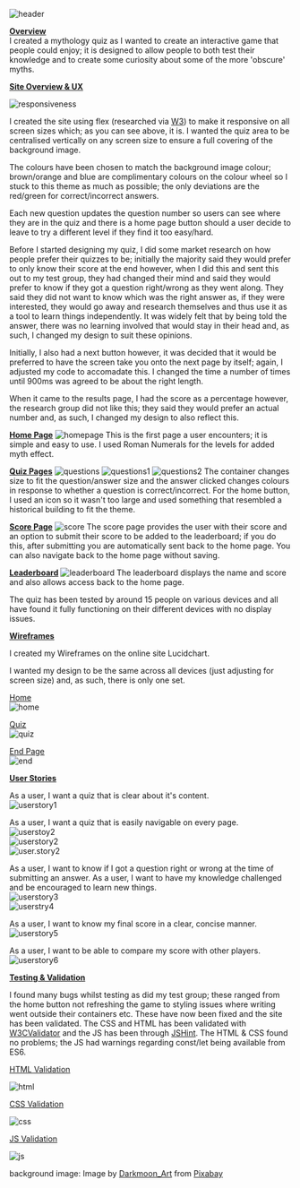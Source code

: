 ![header](assets/images/header.png)

<u><b>Overview</b></u><br>
I created a mythology quiz as I wanted to create an interactive game that people could enjoy; it is designed to allow people to both test their knowledge and to create some curiosity about some of the more 'obscure' myths. 

<u><b>Site Overview & UX</b></u>

![responsiveness](assets/images/responsiveness.png)

I created the site using flex (researched via [W3](https://www.w3.org/)) to make it responsive on all screen sizes which; as you can see above, it is. I wanted the quiz area to be centralised vertically on any screen size to ensure a full covering of the background image.

The colours have been chosen to match the background image colour; brown/orange and blue are complimentary colours on the colour wheel so I stuck to this theme as much as possible; the only deviations are the red/green for correct/incorrect answers.

Each new question updates the question number so users can see where they are in the quiz and there is a home page button should a user decide to leave to try a different level if they find it too easy/hard.

Before I started designing my quiz, I did some market research on how people prefer their quizzes to be; initially the majority said they would prefer to only know their score at the end however, when I did this and sent this out to my test group, they had changed their mind and said they would prefer to know if they got a question right/wrong as they went along. They said they did not want to know which was the right answer as, if they were interested, they would go away and research themselves and thus use it as a tool to learn things independently. It was widely felt that by being told the answer, there was no learning involved that would stay in their head and, as such, I changed my design to suit these opinions.

Initially, I also had a next button however, it was decided that it would be preferred to have the screen take you onto the next page by itself; again, I adjusted my code to accomadate this. I changed the time a number of times until 900ms was agreed to be about the right length.

When it came to the results page, I had the score as a percentage however, the research group did not like this; they said they would prefer an actual number and, as such, I changed my design to also reflect this.

<b><u>Home Page</u></b>
![homepage](assets/images/home.png)
This is the first page a user encounters; it is simple and easy to use. I used Roman Numerals for the levels for added myth effect.<br>

<b><u>Quiz Pages</u></b>
![questions](assets/images/questions.png)
![questions1](assets/images/questions2.png)
![questions2](assets/images/questions3.png)
The container changes size to fit the question/answer size and the answer clicked changes colours in response to whether a question is correct/incorrect. For the home button, I used an icon so it wasn't too large and used something that resembled a historical building to fit the theme.<br>

<b><u>Score Page</u></b>
![score](assets/images/scorepage.png)
The score page provides the user with their score and an option to submit their score to be added to the leaderboard; if you do this, after submitting you are automatically sent back to the home page. You can also navigate back to the home page without saving.

<b><u>Leaderboard</u></b>
![leaderboard](assets/images/leaderbord.png)
The leaderboard displays the name and score and also allows access back to the home page.

The quiz has been tested by around 15 people on various devices and all have found it fully functioning on their different devices with no display issues.

<b><u>Wireframes</u></b>

I created my Wireframes on the online site Lucidchart.

I wanted my design to be the same across all devices (just adjusting for screen size) and, as such, there is only one set.

<u>Home</u><br>
![home](assets/images/homepage.png)

<u>Quiz</u><br>
![quiz](assets/images/quizpage.png)

<u>End Page</u><br>
![end](assets/images/endpage.png)

<b><u>User Stories</u></b>

As a user, I want a quiz that is clear about it's content.<br>
![userstory1](assets/images/userstory1.png)<br>

As a user, I want a quiz that is easily navigable on every page.<br>
![userstoy2](assets/images/userstorynav.png)<br>
![userstory2](assets/images/userstorynav1.png)<br>
![user.story2](assets/images/userstorynav2.png)<br>

As a user, I want to know if I got a question right or wrong at the time of submitting an answer.
As a user, I want to have my knowledge challenged and be encouraged to learn new things.<br>
![userstory3](assets/images/userstoryright.png)<br>
![userstry4](assets/images/userstorywrong.png)<br>

As a user, I want to know my final score in a clear, concise manner.<br>
![userstory5](assets/images/userstoryscore.png)<br>

As a user, I want to be able to compare my score with other players.<br>
![userstory6](assets/images/userstoryleaderboard.png)<br>

<b><u>Testing & Validation</u></b>

I found many bugs whilst testing as did my test group; these ranged from the home button not refreshing the game to styling issues where writing went outside their containers etc. These have now been fixed and the site has been validated. The CSS and HTML has been validated with [W3CValidator](https://validator.w3.org/) and the JS has been through [JSHint](https://jshint.com/). The HTML & CSS found no problems; the JS had warnings regarding const/let being available from ES6.

<u>HTML Validation</u>

![html](assets/images/HTMLvalidator.png)

<u>CSS Validation</u>

![css](assets/images/CSSvalidator.png)

<u>JS Validation</u>

![js](assets/images/jshint.png)


background image: Image by <a href="https://pixabay.com/users/darkmoon_art-1664300/?utm_source=link-attribution&amp;utm_medium=referral&amp;utm_campaign=image&amp;utm_content=3408811">Darkmoon_Art</a> from <a href="https://pixabay.com/?utm_source=link-attribution&amp;utm_medium=referral&amp;utm_campaign=image&amp;utm_content=3408811">Pixabay</a>